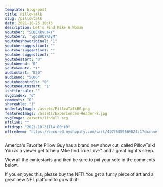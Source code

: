 ```yaml
---
template: blog-post
title: PillowTalk
slug: /pillowtalk
date: 2021-10-25 10:43
description: Let's Find Mike A Woman
youtuber: "SD0EKkyuakY"
youtuber2: "VgdB9QYKeyM"
youtubeshoworiginal: "1"
youtubersuggestion1: ""
youtubersuggestion2: ""
youtubersuggestion3: ""
youtubestart: "0"
youtubeend: "0"
youtubemute: "1"
audiostart: "820"
audioend: "5000"
youtubecontrols: "0"
youtubeautostart: "1"
isnftforsale: ""
svgzindex: "0"
comments: "0"
shareable: "1"
underlayImage: /assets/PillowTalkBG.png
featuredImage: /assets/Experiences-Header-8.jpg
svgImage: /assets/lindell.svg
nftlink: ""
nftdrop: "2021-10-31T14:00:00"
nftredeem: "https://secure3.myshopify.com/cart/40775459569824:1?channel=buy_button"
---
```

America's Favorite Pillow Guy has a brand new show out, called PillowTalk! You as a viewer get to help Mike find True Love™ and a great night's sleep. 

View all the contestants and then be sure to put your vote in the comments below. 

If you enjoyed this, please buy the NFT! You get a funny piece of art and a great new NFT platform to go with it!








<!-- XjuLZwlDxh8 -->